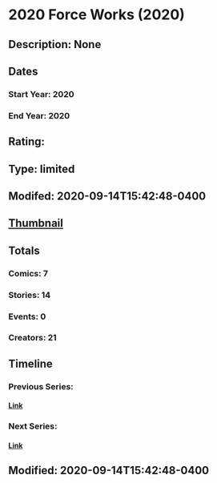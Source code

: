 # 2020 Force Works (2020)
## Description: None
## Dates
### Start Year: 2020
### End Year: 2020
## Rating: 
## Type: limited
## Modifed: 2020-09-14T15:42:48-0400
## [Thumbnail](http://i.annihil.us/u/prod/marvel/i/mg/a/90/5f5fc799434fe.jpg)
## Totals
### Comics: 7
### Stories: 14
### Events: 0
### Creators: 21
## Timeline
### Previous Series: 
#### [Link]()
### Next Series: 
#### [Link]()
## Modified: 2020-09-14T15:42:48-0400